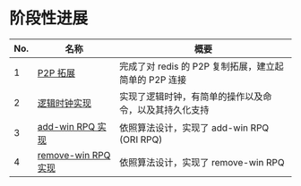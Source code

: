 # 阶段性进展

|	No.	|	名称		|	概要	|	
| ------------- | --------------------- | --------------------- |
| 1		| [P2P 拓展](./p2p.md)		|	完成了对 redis 的 P2P 复制拓展，建立起简单的 P2P 连接		| 
| 2		| [逻辑时钟实现](./vector_clock.md)	|	实现了逻辑时钟，有简单的操作以及命令，以及其持久化支持	| 
| 3		| [add-win RPQ 实现](./add-win%20RPQ.md)	|	依照算法设计，实现了 add-win RPQ (ORI RPQ)	| 
| 4 	| [remove-win RPQ 实现](./remove-win%20RPQ.md)	|	依照算法设计，实现了 remove-win RPQ	|
